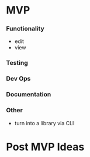 # MVP

### Functionality
- edit
- view

### Testing

### Dev Ops

### Documentation

### Other
- turn into a library via CLI


# Post MVP Ideas